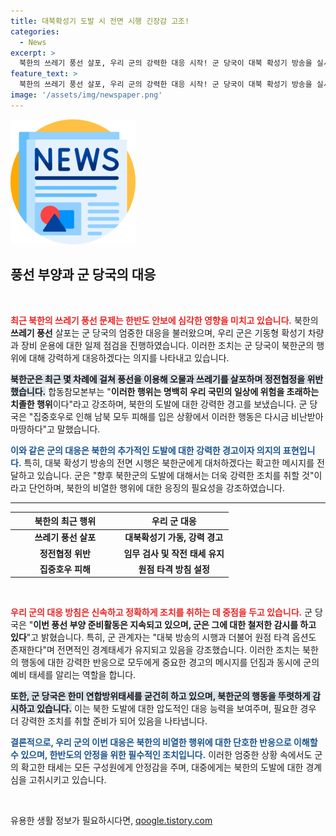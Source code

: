 ```yaml
---
title: 대북확성기 도발 시 전면 시행 긴장감 고조!
categories:
  - News
excerpt: >
  북한의 쓰레기 풍선 살포, 우리 군의 강력한 대응 시작! 군 당국이 대북 확성기 방송을 실시하며 북한의 저급 행위를 강력히 반발하고 나섰다. 남북 간 긴장이 고조되는 가운데, 이 상황을 직접 확인해보세요!
feature_text: >
  북한의 쓰레기 풍선 살포, 우리 군의 강력한 대응 시작! 군 당국이 대북 확성기 방송을 실시하며 북한의 저급 행위를 강력히 반발하고 나섰다. 남북 간 긴장이 고조되는 가운데, 이 상황을 직접 확인해보세요!
image: '/assets/img/newspaper.png'
---
```


<p><img src="/assets/img/newspaper.png" alt="kimp 속보" /></p>

<h2 data-ke-size="size26">풍선 부양과 군 당국의 대응</h2>

<p data-ke-size="size16">&nbsp;</p>

<p><b><span style="color: #ee2323;">최근 북한의 쓰레기 풍선 문제는 한반도 안보에 심각한 영향을 미치고 있습니다.</span></b> 북한의 <b>쓰레기 풍선</b> 살포는 군 당국의 엄중한 대응을 불러왔으며, 우리 군은 기동형 확성기 차량과 장비 운용에 대한 일제 점검을 진행하였습니다. 이러한 조치는 군 당국이 북한군의 행위에 대해 강력하게 대응하겠다는 의지를 나타내고 있습니다. </p>

<p><b><span style="background-color: #21538527;">북한군은 최근 몇 차례에 걸쳐 풍선을 이용해 오물과 쓰레기를 살포하며 정전협정을 위반했습니다.</span></b> 합동참모본부는 "<b>이러한 행위는 명백히 우리 국민의 일상에 위험을 초래하는 치졸한 행위</b>이다"라고 강조하며, 북한의 도발에 대한 강력한 경고를 보냈습니다. 군 당국은 "집중호우로 인해 남북 모두 피해를 입은 상황에서 이러한 행동은 다시금 비난받아 마땅하다"고 말했습니다. </p>

<p><b><span style="color: #1a5490;">이와 같은 군의 대응은 북한의 추가적인 도발에 대한 강력한 경고이자 의지의 표현입니다.</span></b> 특히, 대북 확성기 방송의 전면 시행은 북한군에게 대처하겠다는 확고한 메시지를 전달하고 있습니다. 군은 "향후 북한군의 도발에 대해서는 더욱 강력한 조치를 취할 것"이라고 단언하며, 북한의 비열한 행위에 대한 응징의 필요성을 강조하였습니다. </p>

<hr>

<table style="width: 100%;">
  <thead>
    <tr>
      <th style="width: 50%; text-align: center;">북한의 최근 행위</th>
      <th style="width: 50%; text-align: center;">우리 군 대응</th>
    </tr>
  </thead>
  <tbody>
    <tr>
      <td style="text-align: center; height: 17px;"><b>쓰레기 풍선 살포</b></td>
      <td style="text-align: center; height: 17px;"><b>대북확성기 가동, 강력 경고</b></td>
    </tr>
    <tr>
      <td style="text-align: center; height: 17px;"><b>정전협정 위반</b></td>
      <td style="text-align: center; height: 17px;"><b>임무 검사 및 작전 태세 유지</b></td>
    </tr>
    <tr>
      <td style="text-align: center; height: 17px;"><b>집중호우 피해</b></td>
      <td style="text-align: center; height: 17px;"><b>원점 타격 방침 설정</b></td>
    </tr>
  </tbody>
</table>

<p data-ke-size="size16">&nbsp;</p>

<p><b><span style="color: #ee2323;">우리 군의 대응 방침은 신속하고 정확하게 조치를 취하는 데 중점을 두고 있습니다.</span></b> 군 당국은 "<b>이번 풍선 부양 준비활동은 지속되고 있으며, 군은 그에 대한 철저한 감시를 하고 있다</b>"고 밝혔습니다. 특히, 군 관계자는 "대북 방송의 시행과 더불어 원점 타격 옵션도 존재한다"며 전면적인 경계태세가 유지되고 있음을 강조했습니다. 이러한 조치는 북한의 행동에 대한 강력한 반응으로 모두에게 중요한 경고의 메시지를 던짐과 동시에 군의 예비 태세를 알리는 역할을 합니다. </p>

<p><b><span style="background-color: #21538527;">또한, 군 당국은 한미 연합방위태세를 굳건히 하고 있으며, 북한군의 행동을 뚜렷하게 감시하고 있습니다.</span></b> 이는 북한 도발에 대한 압도적인 대응 능력을 보여주며, 필요한 경우 더 강력한 조치를 취할 준비가 되어 있음을 나타냅니다. </p>

<p><b><span style="color: #1a5490;">결론적으로, 우리 군의 이번 대응은 북한의 비열한 행위에 대한 단호한 반응으로 이해할 수 있으며, 한반도의 안정을 위한 필수적인 조치입니다.</span></b> 이러한 엄중한 상황 속에서도 군의 확고한 태세는 모든 구성원에게 안정감을 주며, 대중에게는 북한의 도발에 대한 경계심을 고취시키고 있습니다. </p>

<p data-ke-size="size16">&nbsp;</p>
유용한 생활 정보가 필요하시다면, <a href="https://qoogle.tistory.com" rel="dofollow">qoogle.tistory.com</a>


